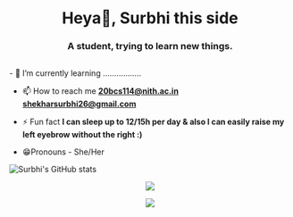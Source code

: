  

<!--
**ssurbhi09/ssurbhi09** is a ✨ _special_ ✨ repository because its `README.md` (this file) appears on your GitHub profile.

Here are some ideas to get you started:

-
-🔭 I’m currently working on my skills.
- 🌱 I’m currently learning cpp
- 👯 I’m looking to collaborate on ...
- 🤔 I’m looking for help with ...
- 💬 Ask me about GitHub HTML & css
- 📫 How to reach me: ...
- 😄 Pronouns: ...
- ⚡ Fun fact: ...
-->
<h1 align="center">Heya👋, Surbhi this side</h1>
<h3 align="center">A student, trying to learn new things.</h3>

<p align="left"> <img src="https://komarev.com/ghpvc/?username=ssurbhi09&label=Profile%20views&color=0e75b6&style=flat" alt="" ssurbhi09/> </p>
- 🌱 I’m currently learning .................

- 📫 How to reach me **20bcs114@nith.ac.in**
                     **shekharsurbhi26@gmail.com**

- ⚡ Fun fact **I can sleep up to 12/15h per day & also  I can easily raise my left eyebrow without the right  :)**
-  😁Pronouns - She/Her

![Surbhi's GitHub stats](https://github-readme-stats.vercel.app/api?username=ssurbhi09&theme=graywhite&show_icons=true) 
<p align="center"> <img
Src="http://github-readme-streak-stats.herokuapp.com?user=ssurbhi09&theme=algolia&date_format=j%20M%5B%20Y%5D)" />
<p align="center"> <img src="https://github-readme-stats.vercel.app/api?username=ssurbhi09&theme=algolia" />
